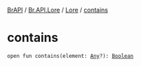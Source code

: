 [BrAPI](../../index.md) / [Br.API.Lore](../index.md) / [Lore](index.md) / [contains](./contains.md)

# contains

`open fun contains(element: `[`Any`](https://kotlinlang.org/api/latest/jvm/stdlib/kotlin/-any/index.html)`?): `[`Boolean`](https://kotlinlang.org/api/latest/jvm/stdlib/kotlin/-boolean/index.html)